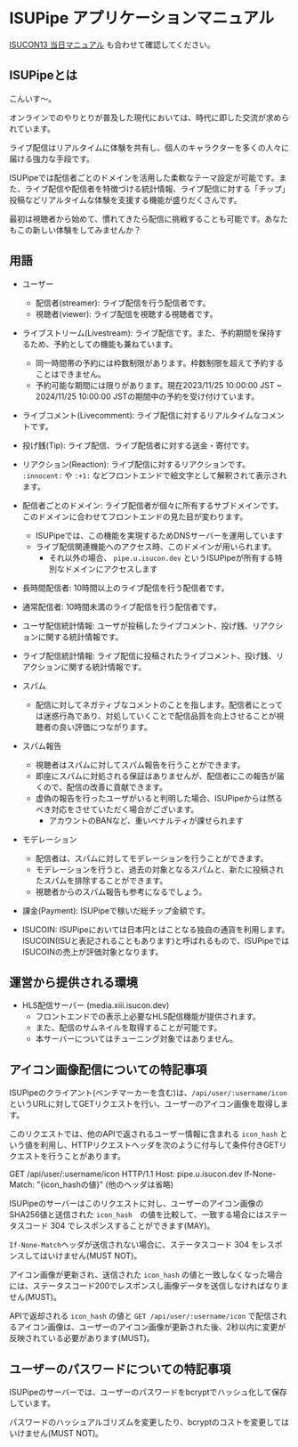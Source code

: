 
# ISUPipe アプリケーションマニュアル

[ISUCON13 当日マニュアル](https://gist.github.com/kazeburo/bccc2d2b2b9dc307b5640ae855f3e0bf) も合わせて確認してください。

## ISUPipeとは

こんいす〜。

オンラインでのやりとりが普及した現代においては、時代に即した交流が求められています。

ライブ配信はリアルタイムに体験を共有し、個人のキャラクターを多くの人々に届ける強力な手段です。

ISUPipeでは配信者ごとのドメインを活用した柔軟なテーマ設定が可能です。また、ライブ配信や配信者を特徴づける統計情報、ライブ配信に対する「チップ」投稿などリアルタイムな体験を支援する機能が盛りだくさんです。

最初は視聴者から始めて、慣れてきたら配信に挑戦することも可能です。あなたもこの新しい体験をしてみませんか？

## 用語

* ユーザー
  * 配信者(streamer): ライブ配信を行う配信者です。
  * 視聴者(viewer): ライブ配信を視聴する視聴者です。

* ライブストリーム(Livestream): ライブ配信です。また、予約期間を保持するため、予約としての機能も兼ねています。
  * 同一時間帯の予約には枠数制限があります。枠数制限を超えて予約することはできません。
  * 予約可能な期間には限りがあります。現在2023/11/25 10:00:00 JST ~ 2024/11/25 10:00:00 JSTの期間中の予約を受け付けています。

* ライブコメント(Livecomment): ライブ配信に対するリアルタイムなコメントです。
* 投げ銭(Tip): ライブ配信、ライブ配信者に対する送金・寄付です。

* リアクション(Reaction): ライブ配信に対するリアクションです。 `:innocent:` や `:+1:` などフロントエンドで絵文字として解釈されて表示されます。

* 配信者ごとのドメイン: ライブ配信者が個々に所有するサブドメインです。このドメインに合わせてフロントエンドの見た目が変わります。
  * ISUPipeでは、この機能を実現するためDNSサーバーを運用しています
  * ライブ配信関連機能へのアクセス時、このドメインが用いられます。
    * それ以外の場合、 `pipe.u.isucon.dev` というISUPipeが所有する特別なドメインにアクセスします

* 長時間配信者: 10時間以上のライブ配信を行う配信者です。
* 通常配信者: 10時間未満のライブ配信を行う配信者です。

* ユーザ配信統計情報: ユーザが投稿したライブコメント、投げ銭、リアクションに関する統計情報です。
* ライブ配信統計情報: ライブ配信に投稿されたライブコメント、投げ銭、リアクションに関する統計情報です。

* スパム
  * 配信に対してネガティブなコメントのことを指します。配信者にとっては迷惑行為であり、対処していくことで配信品質を向上させることが視聴者の良い評価につながります。

* スパム報告
  * 視聴者はスパムに対してスパム報告を行うことができます。
  * 即座にスパムに対処される保証はありませんが、配信者にこの報告が届くので、配信の改善に貢献できます。
  * 虚偽の報告を行ったユーザがいると判明した場合、ISUPipeからは然るべき対応をさせていただく場合がございます。
    * アカウントのBANなど、重いペナルティが課せられます

* モデレーション
  * 配信者は、スパムに対してモデレーションを行うことができます。
  * モデレーションを行うと、過去の対象となるスパムと、新たに投稿されたスパムを排除することができます。
  * 視聴者からのスパム報告も参考になるでしょう。

* 課金(Payment): ISUPipeで稼いだ総チップ金額です。

* ISUCOIN: ISUPipeにおいては日本円とはことなる独自の通貨を利用します。ISUCOIN(ISUと表記されることもあります)と呼ばれるもので、ISUPipeではISUCOINの売上が評価対象となります。

## 運営から提供される環境

* HLS配信サーバー (media.xiii.isucon.dev)
  * フロントエンドでの表示上必要なHLS配信機能が提供されます。
  * また、配信のサムネイルを取得することが可能です。
  * 本サーバーについてはチューニング対象ではありません。

## アイコン画像配信についての特記事項

ISUPipeのクライアント(ベンチマーカーを含む)は、`/api/user/:username/icon`というURLに対してGETリクエストを行い、ユーザーのアイコン画像を取得します。

このリクエストでは、他のAPIで返されるユーザー情報に含まれる `icon_hash` という値を利用し、HTTPリクエストヘッダを次のように付与して条件付きGETリクエストを行うことがあります。

GET /api/user/:username/icon HTTP/1.1
Host: pipe.u.isucon.dev
If-None-Match: "{icon_hashの値}"
(他のヘッダは省略)

ISUPipeのサーバーはこのリクエストに対し、ユーザーのアイコン画像のSHA256値と送信された `icon_hash`　の値を比較して、一致する場合にはステータスコード 304 でレスポンスすることができます(MAY)。

`If-None-Match`ヘッダが送信されない場合に、ステータスコード 304 をレスポンスしてはいけません(MUST NOT)。

アイコン画像が更新され、送信された `icon_hash` の値と一致しなくなった場合には、ステータスコード200でレスポンスし画像データを送信しなければなりません(MUST)。

APIで返却される `icon_hash` の値と `GET /api/user/:username/icon` で配信されるアイコン画像は、ユーザーのアイコン画像が更新された後、2秒以内に変更が反映されている必要があります(MUST)。

## ユーザーのパスワードについての特記事項

ISUPipeのサーバーでは、ユーザーのパスワードをbcryptでハッシュ化して保存しています。

パスワードのハッシュアルゴリズムを変更したり、bcryptのコストを変更してはいけません(MUST NOT)。

